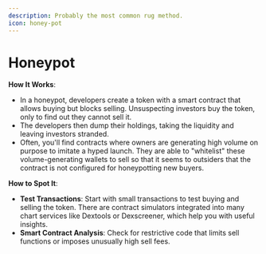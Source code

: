 ```yaml
---
description: Probably the most common rug method.
icon: honey-pot
---
```


# Honeypot

**How It Works**:

* In a honeypot, developers create a token with a smart contract that allows buying but blocks selling. Unsuspecting investors buy the token, only to find out they cannot sell it.
* The developers then dump their holdings, taking the liquidity and leaving investors stranded.
* Often, you'll find contracts where owners are generating high volume on purpose to imitate a hyped launch. They are able to "whitelist" these volume-generating wallets to sell so that it seems to outsiders that the contract is not configured for honeypotting new buyers.

**How to Spot It**:

* **Test Transactions**: Start with small transactions to test buying and selling the token. There are contract simulators integrated into many chart services like Dextools or Dexscreener, which help you with useful insights.
* **Smart Contract Analysis**: Check for restrictive code that limits sell functions or imposes unusually high sell fees.
